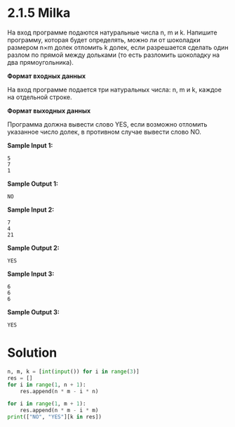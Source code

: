 # 2.1.5 Milka

На вход программе подаются натуральные числа n, m и k. Напишите программу, которая будет определять, можно ли от
шоколадки размером n×m долек отломить k долек, если разрешается сделать один разлом по прямой между дольками (то есть
разломить шоколадку на два прямоугольника).

**Формат входных данных**

На вход программе подается три натуральных числа:  n, m и k, каждое на отдельной строке.

**Формат выходных данных**

Программа должна вывести слово YES, если возможно отломить указанное число долек, в противном случае вывести слово NO.

**Sample Input 1:**

```
5
7
1
```

**Sample Output 1:**

```
NO
```

**Sample Input 2:**

```
7
4
21
```

**Sample Output 2:**

```
YES
```

**Sample Input 3:**

```
6
6
6
```

**Sample Output 3:**

```
YES
```

# Solution

```python
n, m, k = [int(input()) for i in range(3)]
res = []
for i in range(1, n + 1):
    res.append(n * m - i * n)

for i in range(1, m + 1):
    res.append(n * m - i * m)
print(["NO", "YES"][k in res])
```
